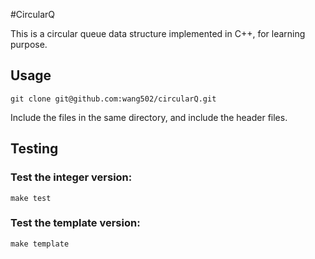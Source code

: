 #CircularQ

This is a circular queue data structure implemented in C++, for learning purpose.

## Usage

    git clone git@github.com:wang502/circularQ.git

Include the files in the same directory, and include the header files.

## Testing

### Test the integer version:
    make test

### Test the template version:
    make template
